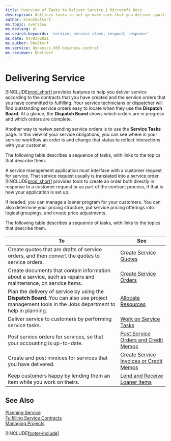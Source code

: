 ```yaml
---
title: Overview of Tasks to Deliver Service | Microsoft Docs
description: Outlines tasks to set up make sure that you deliver quality service and live up to agreements with customers.
author: brentholtorf
ms.topic: overview
ms.devlang: al
ms.search.keywords: 'service, service items, respond, response'
ms.date: 04/01/2021
ms.author: bholtorf
ms.service: dynamics-365-business-central
ms.reviewer: bholtorf
---
```

# <a name="delivering-service"></a>Delivering Service
[!INCLUDE[prod_short](includes/prod_short.md)] provides features to help you deliver service according to the contracts that you have created and the service orders that you have committed to fulfilling. Your service technicians or dispatcher will find outstanding service orders easy to locate when they use the **Dispatch Board**. At a glance, the **Dispatch Board** shows which orders are in progress and which orders are complete.  
  
Another way to review pending service orders is to use the **Service Tasks** page. In this view of your service obligations, you can see where in your service workflow an order is and change that status to reflect interactions with your customer.  
  
The following table describes a sequence of tasks, with links to the topics that describe them.   

A service management application must interface with a customer request for service. That service request usually is translated into a service order. [!INCLUDE[prod_short](includes/prod_short.md)] provides tools to create an order both directly in response to a customer request or as part of the contract process, if that is how your application is set up.  
  
If needed, you can manage a loaner program for your customers. You can also determine your pricing structure, put service pricing offerings into logical groupings, and create price adjustments.  
  
The following table describes a sequence of tasks, with links to the topics that describe them.   
  
|**To**|**See**|  
|------------|-------------|  
|Create quotes that are drafts of service orders, and then convert the quotes to service orders.|[Create Service Quotes](service-how-to-create-service-quotes.md)|
|Create documents that contain information about a service, such as repairs and maintenance, on service items.|[Create Service Orders](service-how-to-create-service-orders.md)|
|Plan the delivery of service by using the **Dispatch Board**. You can also use project management tools in the Jobs department to help in planning.|[Allocate Resources](service-how-to-allocate-resources.md)|  
|Deliver service to customers by performing service tasks.|[Work on Service Tasks](service-how-to-work-on-service-tasks.md)|  
|Post service orders for services, so that your accounting is up-to-date.|[Post Service Orders and Credit Memos](service-how-to-post-service-orders.md)|  
|Create and post invoices for services that you have delivered.|[Create Service Invoices or Credit Memos](service-how-create-invoices.md)|  
|Keep customers happy by lending them an item while you work on theirs.| [Lend and Receive Loaner Items](service-how-to-lend-receive-loaners.md)|
  
## <a name="see-also"></a>See Also
[Planning Service](service-plan-service.md)  
[Fulfilling Service Contracts](service-fulfill-service-contracts.md)  
[Managing Projects](projects-manage-projects.md)  


[!INCLUDE[footer-include](includes/footer-banner.md)]
